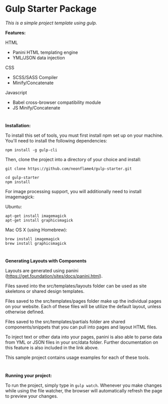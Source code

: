 # Gulp Starter Package

_This is a simple project template using gulp._

**Features:**

HTML
* Panini HTML templating engine
* YML/JSON data injection

CSS
* SCSS/SASS Compiler
* Minify/Concatenate

Javascript
* Babel cross-browser compatibility module
* JS Minify/Concatenate

#
**Installation:**

To install this set of tools, you must first install npm set up on your machine.  You'll need to install the following dependencies:

`npm install -g gulp-cli`

Then, clone the project into a directory of your choice and install:

```
git clone https://github.com/neonflame4/gulp-starter.git

cd gulp-starter
npm install
```


For image processing support, you will additionally need to install imagemagick:

Ubuntu:
```
apt-get install imagemagick
apt-get install graphicsmagick
```

Mac OS X (using Homebrew):
``` 
brew install imagemagick
brew install graphicsmagick
```

#
**Generating Layouts with Components**

Layouts are generated using panini (https://get.foundation/sites/docs/panini.html).

Files saved into the src/templates/layouts folder can be used as site skeletons or shared design templates.

Files saved to the src/templates/pages folder make up the individual pages on your website.  Each of these files will be utilize the default layout, unless otherwise defined.

Files saved to the src/templates/partials folder are shared components/snippets that you can pull into pages and layout HTML files.

To inject text or other data into your pages, panini is also able to parse data from YML or JSON files in your src/data folder.  Further documentation on this feature is also included in the link above.

This sample project contains usage examples for each of these tools.



#
**Running your project:**

To run the project, simply type in `gulp watch`. Whenever you make changes while using the file watcher, the browser will automatically refresh the page to preview your changes.
